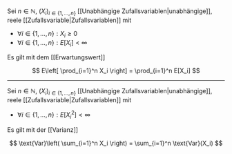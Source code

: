 Sei $n \in \mathbb{N}$, $(X_i)_{i \in \{ 1, \dots, n \}}$ [[Unabhängige Zufallsvariablen|unabhängige]], reele [[Zufallsvariable|Zufallsvariablen]] mit
- $\forall i \in \{ 1, \dots, n \} : X_i \ge 0$
- $\forall i \in \{ 1, \dots, n \} : E[X_i] \lt \infty$

Es gilt mit dem [[Erwartungswert]]

$$
	E\left[ \prod_{i=1}^n X_i \right] = \prod_{i=1}^n E[X_i]
$$

---

Sei $n \in \mathbb{N}$, $(X_i)_{i \in \{ 1, \dots, n \}}$ [[Unabhängige Zufallsvariablen|unabhängige]], reele [[Zufallsvariable|Zufallsvariablen]] mit
- $\forall i \in \{ 1, \dots, n \} : E[X_i^2] \lt \infty$

Es gilt mit der [[Varianz]]

$$
	\text{Var}\left( \sum_{i=1}^n X_i \right) = \sum_{i=1}^n \text{Var}(X_i)
$$